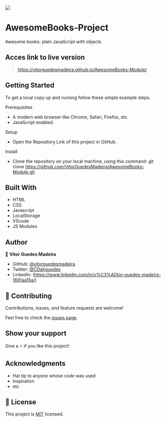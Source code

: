 ![](https://img.shields.io/badge/Microverse-blueviolet)
# AwesomeBooks-Project
Awesome books: plain JavaScript with objects

## Acces link to live version

> https://vitorguedesmadeira.github.io/AwesomeBooks-Module/

## Getting Started
To get a local copy up and running follow these simple example steps.

Prerequisites
- A modern web browser like Chrome, Safari, Firefox, etc.
- JavaScript enabled.

Setup
- Open the Repository Link of this project in GitHub.

Install
- Clone the repository on your local machine, using this command:
git clone https://github.com/VitorGuedesMadeira/AwesomeBooks-Module.git

## Built With

- HTML
- CSS
- Javascript
- LocalStorage
- VScode
- JS Modules

## Author

👤 **Vitor Guedes Madeira**

- GitHub: [@vitorguedesmadeira](https://github.com/VitorGuedesMadeira)
- Twitter: [@CDahguedes](https://twitter.com/CDahguedes)
- LinkedIn: (https://www.linkedin.com/in/v%C3%ADtor-guedes-madeira-1691aa15a/)

## 🤝 Contributing

Contributions, issues, and feature requests are welcome!

Feel free to check the [issues page](../../issues/).

## Show your support

Give a ⭐️ if you like this project!

## Acknowledgments

- Hat tip to anyone whose code was used
- Inspiration
- etc

## 📝 License

This project is [MIT](./MIT.md) licensed.
